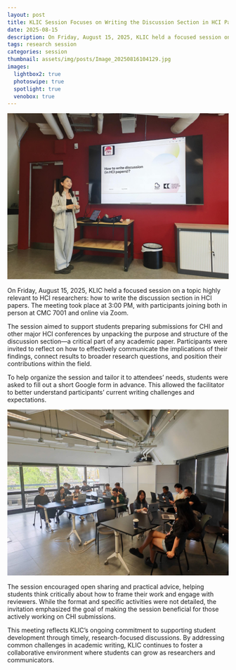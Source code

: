 ```yaml
---
layout: post
title: KLIC Session Focuses on Writing the Discussion Section in HCI Papers
date: 2025-08-15
description: On Friday, August 15, 2025, KLIC held a focused session on a topic highly relevant to HCI researchers - how to write the discussion section in HCI papers.
tags: research session
categories: session
thumbnail: assets/img/posts/Image_20250816104129.jpg
images:
  lightbox2: true
  photoswipe: true
  spotlight: true
  venobox: true
---
```


<div class="post_img">
  <img src="/assets/img/posts/Image_20250816104129.jpg" alt="" width="1000"/>
</div>
<p></p>
On Friday, August 15, 2025, KLIC held a focused session on a topic highly relevant to HCI researchers: how to write the discussion section in HCI papers. The meeting took place at 3:00 PM, with participants joining both in person at CMC 7001 and online via Zoom.

The session aimed to support students preparing submissions for CHI and other major HCI conferences by unpacking the purpose and structure of the discussion section—a critical part of any academic paper. Participants were invited to reflect on how to effectively communicate the implications of their findings, connect results to broader research questions, and position their contributions within the field.

To help organize the session and tailor it to attendees’ needs, students were asked to fill out a short Google form in advance. This allowed the facilitator to better understand participants’ current writing challenges and expectations.
<p></p>
<div class="post_img">
  <img src="/assets/img/posts/Image_20250816104116.jpg" alt="" width="1000"/>
</div>
<p></p>
The session encouraged open sharing and practical advice, helping students think critically about how to frame their work and engage with reviewers. While the format and specific activities were not detailed, the invitation emphasized the goal of making the session beneficial for those actively working on CHI submissions.

This meeting reflects KLIC’s ongoing commitment to supporting student development through timely, research-focused discussions. By addressing common challenges in academic writing, KLIC continues to foster a collaborative environment where students can grow as researchers and communicators.
